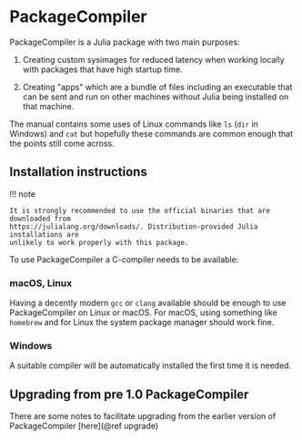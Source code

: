 # PackageCompiler

PackageCompiler is a Julia package with two main purposes:

1. Creating custom sysimages for reduced latency when working locally with
   packages that have high startup time.

2. Creating "apps" which are a bundle of files including an executable that can
   be sent and run on other machines without Julia being installed on that machine.

The manual contains some uses of Linux commands like `ls` (`dir` in Windows)
and `cat` but hopefully these commands are common enough that the points still
come across.

## Installation instructions

!!! note

    It is strongly recommended to use the official binaries that are downloaded from 
    https://julialang.org/downloads/. Distribution-provided Julia installations are
    unlikely to work properly with this package.
  
To use PackageCompiler a C-compiler needs to be available:

### macOS, Linux

Having a decently modern `gcc` or `clang` available should be enough to use PackageCompiler on Linux or macOS.
For macOS, using something like `homebrew` and for Linux the system package manager should work fine.

### Windows

A suitable compiler will be automatically installed the first time it is needed.

## Upgrading from pre 1.0 PackageCompiler

There are some notes to facilitate upgrading from the earlier version of
PackageCompiler [here](@ref upgrade)
